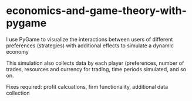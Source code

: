 # economics-and-game-theory-with-pygame
I use PyGame to visualize the interactions between users of different preferences (strategies) with additional effects to simulate a dynamic economy

This simulation also collects data by each player (preferences, number of trades, resources and currency for trading, time periods simulated, and so on.

Fixes required: profit calcuations, firm functionality, additional data collection
